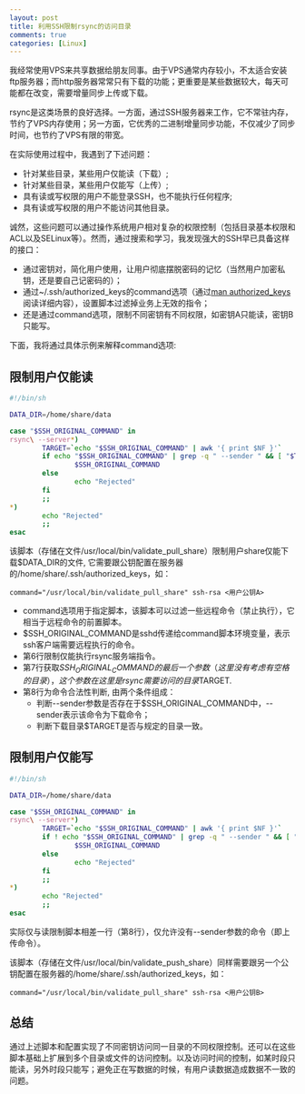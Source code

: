 ```yaml
---
layout: post
title: 利用SSH限制rsync的访问目录
comments: true
categories: [Linux]
---
```


我经常使用VPS来共享数据给朋友同事。由于VPS通常内存较小，不太适合安装ftp服务器；而http服务器常常只有下载的功能；更重要是某些数据较大，每天可能都在改变，需要增量同步上传或下载。

rsync是这类场景的良好选择。一方面，通过SSH服务器来工作，它不常驻内存，节约了VPS内存使用；另一方面，它优秀的二进制增量同步功能，不仅减少了同步时间，也节约了VPS有限的带宽。

在实际使用过程中，我遇到了下述问题：

* 针对某些目录，某些用户仅能读（下载）;
* 针对某些目录，某些用户仅能写（上传）;
* 具有读或写权限的用户不能登录SSH，也不能执行任何程序;
* 具有读或写权限的用户不能访问其他目录。

诚然，这些问题可以通过操作系统用户相对复杂的权限控制（包括目录基本权限和ACL以及SELinux等）。然而，通过搜索和学习，我发现强大的SSH早已具备这样的接口：

* 通过密钥对，简化用户使用，让用户彻底摆脱密码的记忆（当然用户加密私钥，还是要自己记密码的）；
* 通过~/.ssh/authorized\_keys的command选项（通过[man authorized_keys](http://man.he.net/man5/authorized_keys)阅读详细内容），设置脚本过滤掉业务上无效的指令；
* 还是通过command选项，限制不同密钥有不同权限，如密钥A只能读，密钥B只能写。

下面，我将通过具体示例来解释command选项:

## 限制用户仅能读 ##

```sh
#!/bin/sh

DATA_DIR=/home/share/data

case "$SSH_ORIGINAL_COMMAND" in
rsync\ --server*)
        TARGET=`echo "$SSH_ORIGINAL_COMMAND" | awk '{ print $NF }'`
        if echo "$SSH_ORIGINAL_COMMAND" | grep -q " --sender " && [ "$TARGET" = $DATA_DIR ]; then
                $SSH_ORIGINAL_COMMAND
        else
                echo "Rejected"
        fi
        ;;
*)
        echo "Rejected"
        ;;
esac
```

该脚本（存储在文件/usr/local/bin/validate_pull_share）限制用户share仅能下载$DATA_DIR的文件, 它需要跟公钥配置在服务器的/home/share/.ssh/authorized_keys，如：

```
command="/usr/local/bin/validate_pull_share" ssh-rsa <用户公钥A>
```

* command选项用于指定脚本，该脚本可以过滤一些远程命令（禁止执行），它相当于远程命令的前置脚本。
* $SSH_ORIGINAL_COMMAND是sshd传递给command脚本环境变量，表示ssh客户端需要远程执行的命令。
* 第6行限制仅能执行rsync服务端指令。
* 第7行获取$SSH_ORIGINAL_COMMAND的最后一个参数（这里没有考虑有空格的目录），这个参数在这里是rsync需要访问的目录$TARGET.
* 第8行为命令合法性判断, 由两个条件组成：
	* 判断--sender参数是否存在于$SSH_ORIGINAL_COMMAND中，--sender表示该命令为下载命令；
	* 判断下载目录$TARGET是否与规定的目录一致。


## 限制用户仅能写 ##

```sh
#!/bin/sh

DATA_DIR=/home/share/data

case "$SSH_ORIGINAL_COMMAND" in
rsync\ --server*)
        TARGET=`echo "$SSH_ORIGINAL_COMMAND" | awk '{ print $NF }'`
        if ! echo "$SSH_ORIGINAL_COMMAND" | grep -q " --sender " && [ "$TARGET" = $DATA_DIR ]; then
                $SSH_ORIGINAL_COMMAND
        else
                echo "Rejected"
        fi
        ;;
*)
        echo "Rejected"
        ;;
esac
```

实际仅与读限制脚本相差一行（第8行），仅允许没有--sender参数的命令（即上传命令）。


该脚本（存储在文件/usr/local/bin/validate_push_share）同样需要跟另一个公钥配置在服务器的/home/share/.ssh/authorized_keys，如：

```
command="/usr/local/bin/validate_pull_share" ssh-rsa <用户公钥B>
```

## 总结 ##

通过上述脚本和配置实现了不同密钥访问同一目录的不同权限控制。还可以在这些脚本基础上扩展到多个目录或文件的访问控制。以及访问时间的控制，如某时段只能读，另外时段只能写；避免正在写数据的时候，有用户读数据造成数据不一致的问题。
